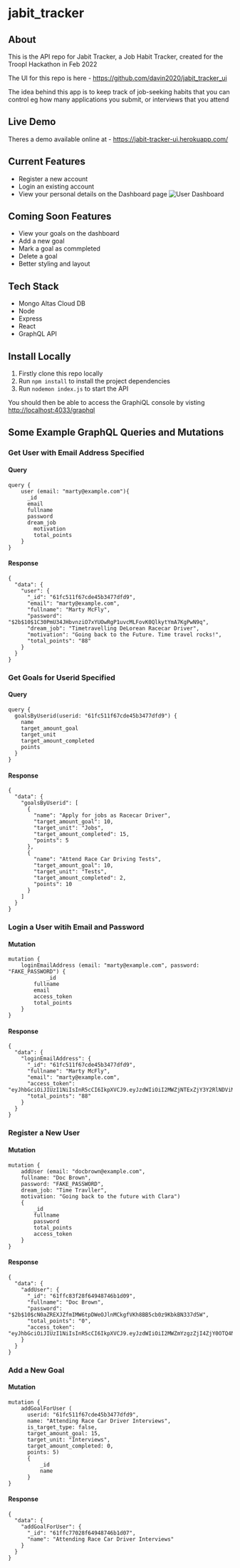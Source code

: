 # jabit_tracker

## About
This is the API repo for Jabit Tracker, a Job Habit Tracker, created for the Troopl Hackathon in Feb 2022

The UI for this repo is here - https://github.com/davin2020/jabit_tracker_ui

The idea behind this app is to keep track of job-seeking habits that you can control eg how many applications you submit, or interviews that you attend

## Live Demo
Theres a demo available online at - https://jabit-tracker-ui.herokuapp.com/

## Current Features
- Register a new account
- Login an existing account
- View your personal details on the Dashboard page
![User Dashboard](jabit_tracker_dashboard.png)

## Coming Soon Features
- View your goals on the dashboard
- Add a new goal
- Mark a goal as commpleted
- Delete a goal
- Better styling and layout

## Tech Stack
- Mongo Altas Cloud DB
- Node
- Express
- React
- GraphQL API

## Install Locally
1) Firstly clone this repo locally
2) Run `npm install` to install the project dependencies
3) Run `nodemon index.js` to start the API

You should then be able to access the GraphiQL console by visting [http://localhost:4033/graphql](http://localhost:4033/graphql)

## Some Example GraphQL Queries and Mutations

### Get User with Email Address Specified
#### Query
```
query {
   	user (email: "marty@example.com"){
      _id
      email
      fullname
      password
      dream_job
    	motivation
    	total_points
   	}
}
```

#### Response
```
{
  "data": {
    "user": {
      "_id": "61fc511f67cde45b3477dfd9",
      "email": "marty@example.com",
      "fullname": "Marty McFly",
      "password": "$2b$10$1C30PmU34JHbvnziO7xYUOwRgP1uvcMLFovK0QlkytYmA7KgPwN9q",
      "dream_job": "Timetravelling DeLorean Racecar Driver",
      "motivation": "Going back to the Future. Time travel rocks!",
      "total_points": "88"
    }
  }
}
```

### Get Goals for Userid Specified
#### Query
```
query {
  goalsByUserid(userid: "61fc511f67cde45b3477dfd9") {
    name
    target_amount_goal
    target_unit
    target_amount_completed
    points
  }
}
```

#### Response
```
{
  "data": {
    "goalsByUserid": [
      {
        "name": "Apply for jobs as Racecar Driver",
        "target_amount_goal": 10,
        "target_unit": "Jobs",
        "target_amount_completed": 15,
        "points": 5
      },
      {
        "name": "Attend Race Car Driving Tests",
        "target_amount_goal": 10,
        "target_unit": "Tests",
        "target_amount_completed": 2,
        "points": 10
      }
    ]
  }
}
```

### Login a User witih Email and Password
#### Mutation
```
mutation {
    loginEmailAddress (email: "marty@example.com", password: "FAKE_PASSWORD") {
			_id
    	fullname
    	email
    	access_token
    	total_points
    }
}
```

#### Response
```
{
  "data": {
    "loginEmailAddress": {
      "_id": "61fc511f67cde45b3477dfd9",
      "fullname": "Marty McFly",
      "email": "marty@example.com",
      "access_token": "eyJhbGciOiJIUzI1NiIsInR5cCI6IkpXVCJ9.eyJzdWIiOiI2MWZjNTExZjY3Y2RlNDViMzQ3N2RmZDkiLCJlbWFpbCI6Im1hcnR5QGV4YW1wbGUuY29tIiwiaWF0IjoxNjQ0MTUyNTEzLCJleHAiOjE2NDQxNjMzMTN9.JAyMGffi2g0UwLQlp6PpE81aLdZlk2fgDpTuTqwoCkQ",
      "total_points": "88"
    }
  }
}
```

### Register a New User
#### Mutation
```
mutation {
    addUser (email: "docbrown@example.com", 
    fullname: "Doc Brown", 
    password: "FAKE_PASSWORD", 
    dream_job: "Time Travller",
  	motivation: "Going back to the future with Clara")
    {
        _id
      	fullname
        password
      	total_points
        access_token
    }
}
```

#### Response
```
{
  "data": {
    "addUser": {
      "_id": "61ffc83f28f64948746b1d09",
      "fullname": "Doc Brown",
      "password": "$2b$10$cN0aZREXJZfmIMW6tpDWeOJlnMCkgfVKh8BB5cb0z9KbkBN337d5W",
      "total_points": "0",
      "access_token": "eyJhbGciOiJIUzI1NiIsInR5cCI6IkpXVCJ9.eyJzdWIiOiI2MWZmYzgzZjI4ZjY0OTQ4NzQ2YjFkMDkiLCJlbWFpbCI6ImRvY2Jyb3duQGV4YW1wbGUuY29tIiwiaWF0IjoxNjQ0MTUyODk1LCJleHAiOjE2NDQxNjM2OTV9.jnACCwyDQLFtQIr8Pe644F8Oj5vstkCY6PEwxcYRdGo"
    }
  }
}
```

### Add a New Goal
#### Mutation
```
mutation {
    addGoalForUser (
      userid: "61fc511f67cde45b3477dfd9",
      name: "Attending Race Car Driver Interviews", 
      is_target_type: false, 
      target_amount_goal: 15,
      target_unit: "Interviews",
      target_amount_completed: 0,
      points: 5)
      {
          _id
          name
      }
}
```

#### Response
```
{
  "data": {
    "addGoalForUser": {
      "_id": "61ffc77028f64948746b1d07",
      "name": "Attending Race Car Driver Interviews"
    }
  }
}
```